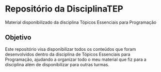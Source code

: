 # Repositório da DisciplinaTEP
Material disponibilizado da disciplina Tópicos Essenciais para Programação

## Objetivo

Este repositório visa disponibilizar todos os conteúdos que foram desenvolvidos dentro da disciplina de Tópicos Essenciais para Programação, ajudando a organizar todo o meu material que fiz para a disciplina além de disponibilizar para outras turmas.

